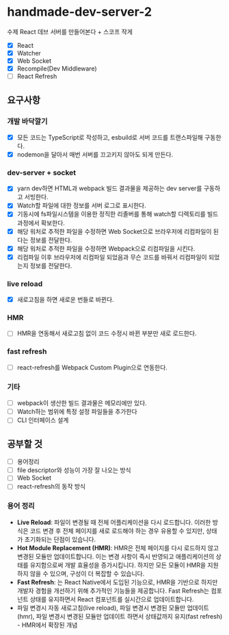 # handmade-dev-server-2

수제 React 데브 서버를 만들어본다 + 스코프 작게

- [x] React
- [x] Watcher
- [x] Web Socket
- [x] Recompile(Dev Middleware)
- [ ] React Refresh

## 요구사항

### 개발 바닥깔기

- [x] 모든 코드는 TypeScript로 작성하고, esbuild로 서버 코드를 트랜스파일해 구동한다.
- [x] nodemon을 달아서 매번 서버를 끄고키지 않아도 되게 만든다.

### dev-server + socket

- [x] yarn dev하면 HTML과 webpack 빌드 결과물을 제공하는 dev server를 구동하고 서빙한다.
- [x] Watch할 파일에 대한 정보를 서버 로그로 표시한다.
- [x] 기동시에 fs파일시스템을 이용한 정직한 리졸버를 통해 watch할 디렉토리를 빌드 과정에서 확보한다.
- [x] 해당 워처로 추적한 파일을 수정하면 Web Socket으로 브라우저에 리컴파일이 된다는 정보를 전달한다.
- [x] 해당 워처로 추적한 파일을 수정하면 Webpack으로 리컴파일을 시킨다.
- [x] 리컴파일 이후 브라우저에 리컴파일 되었음과 무슨 코드를 바꿔서 리컴파일이 되었는지 정보를 전달한다.

### live reload

- [x] 새로고침을 하면 새로운 번들로 바뀐다.

### HMR

- [ ] HMR을 연동해서 새로고침 없이 코드 수정시 바뀐 부분만 새로 로드한다.

### fast refresh

- [ ] react-refresh를 Webpack Custom Plugin으로 연동한다.

### 기타

- [ ] webpack이 생산한 빌드 결과물은 메모리에만 있다.
- [ ] Watch하는 범위에 특정 설정 파일들을 추가한다
- [ ] CLI 인터페이스 설계

## 공부할 것

- [ ] 용어정리
- [ ] file descriptor와 성능이 가장 잘 나오는 방식
- [ ] Web Socket
- [ ] react-refresh의 동작 방식

### 용어 정리

- **Live Reload**: 파일이 변경될 때 전체 어플리케이션을 다시 로드합니다. 이러한 방식은 코드 변경 후 전체 페이지를 새로 로드해야 하는 경우 유용할 수 있지만, 상태가 초기화되는 단점이 있습니다.
- **Hot Module Replacement (HMR)**: HMR은 전체 페이지를 다시 로드하지 않고 변경된 모듈만 업데이트합니다. 이는 변경 사항이 즉시 반영되고 애플리케이션의 상태를 유지함으로써 개발 효율성을 증가시킵니다. 하지만 모든 모듈이 HMR을 지원하지 않을 수 있으며, 구성이 더 복잡할 수 있습니다.
- **Fast Refresh**: 는 React Native에서 도입된 기능으로, HMR을 기반으로 하지만 개발자 경험을 개선하기 위해 추가적인 기능들을 제공합니다. Fast Refresh는 컴포넌트 상태를 유지하면서 React 컴포넌트를 실시간으로 업데이트합니다.
- 파일 변경시 자동 새로고침(live reload), 파일 변경시 변경된 모듈만 업데이트(hmr), 파일 변경시 변경된 모듈만 업데이트 하면서 상태값까지 유지(fast refresh) - HMR에서 확장된 개념
